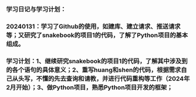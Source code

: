 ### 学习日记与学习计划：
### 20240131：学习了Github的使用，如建库、建立请求、推送请求等；又研究了snakebook的项目1的代码，了解了Python项目的基本组成。
### 学习计划：1、继续研究snakebook的项目1的代码，了解其中涉及到的各个语句的具体意义；2、重写huang和shen的代码，根据需求自己从头写，不懂的先去查询和请教，并进行代码重构等工作（2024年2月开始）；3、做Python项目，熟悉Python项目开发的框架；

